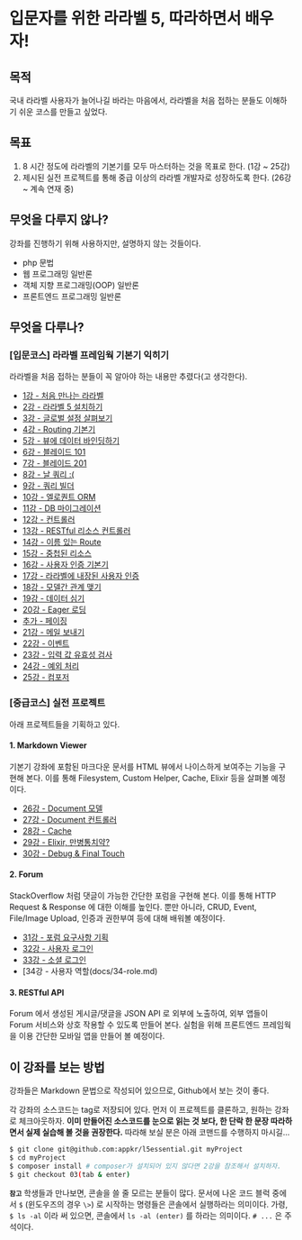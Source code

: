 # 입문자를 위한 라라벨 5, 따라하면서 배우자!

## 목적

국내 라라벨 사용자가 늘어나길 바라는 마음에서, 라라벨을 처음 접하는 분들도 이해하기 쉬운 코스를 만들고 싶었다.
 
## 목표

1.  8 시간 정도에 라라벨의 기본기를 모두 마스터하는 것을 목표로 한다. (1강 ~ 25강)
2.  제시된 실전 프로젝트를 통해 중급 이상의 라라벨 개발자로 성장하도록 한다. (26강 ~ 계속 연재 중)

## 무엇을 다루지 않나?

강좌를 진행하기 위해 사용하지만, 설명하지 않는 것들이다.

-   php 문법
-   웹 프로그래밍 일반론
-   객체 지향 프로그래밍(OOP) 일반론
-   프론트엔드 프로그래밍 일반론

## 무엇을 다루나?

### **[입문코스]** 라라벨 프레임웍 기본기 익히기

라라벨을 처음 접하는 분들이 꼭 알아야 하는 내용만 추렸다(고 생각한다). 

-   [1강 - 처음 만나는 라라벨](docs/01-welcome.md)
-   [2강 - 라라벨 5 설치하기](docs/02-hello-laravel.md)
-   [3강 - 글로벌 설정 살펴보기](docs/03-configuration.md)
-   [4강 - Routing 기본기](docs/04-routing-basics.md)
-   [5강 - 뷰에 데이터 바인딩하기](docs/05-pass-data-to-view.md)
-   [6강 - 블레이드 101](docs/06-blade-101.md)
-   [7강 - 블레이드 201](docs/07-blade-201.md)
-   [8강 - 날 쿼리 :(](docs/08-raw-queries.md)
-   [9강 - 쿼리 빌더](docs/09-query-builder.md)
-   [10강 - 엘로퀀트 ORM](docs/10-eloquent.md)
-   [11강 - DB 마이그레이션](docs/11-migration.md)
-   [12강 - 컨트롤러](docs/12-controller.md)
-   [13강 - RESTful 리소스 컨트롤러](docs/13-restful-resource-controller.md)
-   [14강 - 이름 있는 Route](docs/14-named-routes.md)
-   [15강 - 중첩된 리소스](docs/15-nested-resources.md)
-   [16강 - 사용자 인증 기본기](docs/16-authentication.md)
-   [17강 - 라라벨에 내장된 사용자 인증](docs/17-authentication-201.md)
-   [18강 - 모델간 관계 맺기](docs/18-eloquent-relationships.md)
-   [19강 - 데이터 심기](docs/19-seeder.md)
-   [20강 - Eager 로딩](docs/20-eager-loading.md)
-   [추가 - 페이징](docs/20-1-pagination.md)
-   [21강 - 메일 보내기](docs/21-mail.md)
-   [22강 - 이벤트](docs/22-events.md)
-   [23강 - 입력 값 유효성 검사](docs/23-validation.md)
-   [24강 - 예외 처리](docs/24-exception-handling.md)
-   [25강 - 컴포저](docs/25-composer.md)

### **[중급코스]** 실전 프로젝트

아래 프로젝트들을 기획하고 있다.

#### 1. Markdown Viewer

기본기 강좌에 포함된 마크다운 문서를 HTML 뷰에서 나이스하게 보여주는 기능을 구현해 본다. 이를 통해 Filesystem, Custom Helper, Cache, Elixir 등을 살펴볼 예정이다.

-   [26강 - Document 모델](docs/26-document-model.md)
-   [27강 - Document 컨트롤러](docs/27-document-controller.md)
-   [28강 - Cache](docs/28-cache.md)
-   [29강 - Elixir, 만병통치약?](docs/29-elixir.md)
-   [30강 - Debug & Final Touch](docs/30-final-touch.md)

#### 2. Forum
StackOverflow 처럼 댓글이 가능한 간단한 포럼을 구현해 본다. 이를 통해 HTTP Request &amp; Response 에 대한 이해를 높인다. 뿐만 아니라, CRUD, Event, File/Image Upload, 인증과 권한부여 등에 대해 배워볼 예정이다.

-   [31강 - 포럼 요구사항 기획](docs/31-forum-features.md)
-   [32강 - 사용자 로그인](docs/32-login.md)
-   [33강 - 소셜 로그인](docs/33-social-login.md)
-   [34강 - 사용자 역할(docs/34-role.md)

#### 3. RESTful API
Forum 에서 생성된 게시글/댓글을 JSON API 로 외부에 노출하여, 외부 앱들이 Forum 서비스와 상호 작용할 수 있도록 만들어 본다. 실험을 위해 프론트엔드 프레임웍을 이용 간단한 모바일 앱을 만들어 볼 예정이다. 

## 이 강좌를 보는 방법

강좌들은 Markdown 문법으로 작성되어 있으므로, Github에서 보는 것이 좋다. 

각 강좌의 소스코드는 tag로 저장되어 있다. 먼저 이 프로젝트를 클론하고, 원하는 강좌로 체크아웃하자. **이미 만들어진 소스코드를 눈으로 읽는 것 보다, 한 단락 한 문장 따라하면서 실제 실습해 볼 것을 권장한다.** 따라해 보실 분은 아래 코맨드를 수행하지 마시길...

```bash
$ git clone git@github.com:appkr/l5essential.git myProject
$ cd myProject
$ composer install # composer가 설치되어 있지 않다면 2강을 참조해서 설치하자.
$ git checkout 03(tab & enter)
```

**`참고`** 학생들과 만나보면, 콘솔을 쓸 줄 모르는 분들이 많다. 문서에 나온 코드 블럭 중에서 `$` (윈도우즈의 경우 `\>`) 로 시작하는 명령들은 콘솔에서 실행하라는 의미이다. 가령, `$ ls -al` 이라 써 있으면, 콘솔에서 `ls -al (enter)` 를 하라는 의미이다. `# ...` 은 주석이다.
